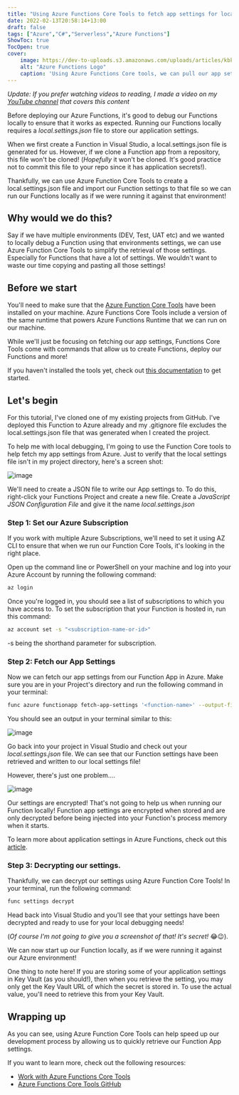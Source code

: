 ```yaml
---
title: "Using Azure Functions Core Tools to fetch app settings for local development"
date: 2022-02-13T20:58:14+13:00
draft: false
tags: ["Azure","C#","Serverless","Azure Functions"]
ShowToc: true
TocOpen: true
cover:
    image: https://dev-to-uploads.s3.amazonaws.com/uploads/articles/kbkpfcw43p59n1nl3wrj.png
    alt: "Azure Functions Logo"
    caption: 'Using Azure Functions Core tools, we can pull our app settings from our Function and use them during local development.'
---
```


*Update: If you prefer watching videos to reading, I made a video on my [YouTube channel](https://www.youtube.com/channel/UCgV0RWjqmZ-Zl6vfoH2Wqjg) that covers this content*

Before deploying our Azure Functions, it's good to debug our Functions locally to ensure that it works as expected. Running our Functions locally requires a *local.settings.json* file to store our application settings.

When we first create a Function in Visual Studio, a local.settings.json file is generated for us. However, if we clone a Function app from a repository, this file won't be cloned! (*Hopefully* it won't be cloned. It's good practice not to commit this file to your repo since it has application secrets!).

Thankfully, we can use Azure Function Core Tools to create a local.settings.json file and import our Function settings to that file so we can run our Functions locally as if we were running it against that environment!

## Why would we do this?

Say if we have multiple environments (DEV, Test, UAT etc) and we wanted to locally debug a Function using that environments settings, we can use Azure Function Core Tools to simplify the retrieval of those settings. Especially for Functions that have a lot of settings. We wouldn't want to waste our time copying and pasting all those settings!

## Before we start

You'll need to make sure that the [Azure Function Core Tools](https://docs.microsoft.com/en-us/azure/azure-functions/functions-run-local?tabs=windows%2Ccsharp%2Cportal%2Cbash%2Ckeda) have been installed on your machine. Azure Functions Core Tools include a version of the same runtime that powers Azure Functions Runtime that we can run on our machine.

While we'll just be focusing on fetching our app settings, Functions Core Tools come with commands that allow us to create Functions, deploy our Functions and more!

If you haven't installed the tools yet, check out [this documentation](https://docs.microsoft.com/en-us/azure/azure-functions/functions-run-local?tabs=windows%2Ccsharp%2Cportal%2Cbash%2Ckeda#install-the-azure-functions-core-tools) to get started.

## Let's begin

For this tutorial, I've cloned one of my existing projects from GitHub. I've deployed this Function to Azure already and my .gitignore file excludes the local.settings.json file that was generated when I created the project.

To help me with local debugging, I'm going to use the Function Core tools to help fetch my app settings from Azure. Just to verify that the local settings file isn't in my project directory, here's a screen shot:

![image](https://dev-to-uploads.s3.amazonaws.com/uploads/articles/ni7v0v1a8r9e0gsm7iue.png)

We'll need to create a JSON file to write our App settings to. To do this, right-click your Functions Project and create a new file. Create a *JavaScript JSON Configuration File* and give it the name *local.settings.json*

### Step 1: Set our Azure Subscription

If you work with multiple Azure Subscriptions, we'll need to set it using AZ CLI to ensure that when we run our Function Core Tools, it's looking in the right place.

Open up the command line or PowerShell on your machine and log into your Azure Account by running the following command:

```bash
az login
```

Once you're logged in, you should see a list of subscriptions to which you have access to. To set the subscription that your Function is hosted in, run this command:

```bash
az account set -s "<subscription-name-or-id>"
```

-s being the shorthand parameter for subscription.

### Step 2: Fetch our App Settings

Now we can fetch our app settings from our Function App in Azure. Make sure you are in your Project's directory and run the following command in your terminal:

```bash
func azure functionapp fetch-app-settings '<function-name>' --output-file local.settings.json
```

You should see an output in your terminal similar to this:

![image](https://dev-to-uploads.s3.amazonaws.com/uploads/articles/lnoy25jc3mclpucl91xq.png)

Go back into your project in Visual Studio and check out your *local.settings.json* file. We can see that our Function settings have been retrieved and written to our local settings file!

However, there's just one problem....

![image](https://dev-to-uploads.s3.amazonaws.com/uploads/articles/plc1tzk08kt49ykzwmd1.png)

Our settings are encrypted! That's not going to help us when running our Function locally! Function app settings are encrypted when stored and are only decrypted before being injected into your Function's process memory when it starts. 

To learn more about application settings in Azure Functions, check out this [article](https://docs.microsoft.com/en-us/azure/azure-functions/security-concepts#application-settings).

### Step 3: Decrypting our settings.

Thankfully, we can decrypt our settings using Azure Function Core Tools! In your terminal, run the following command:

```bash
func settings decrypt
```

Head back into Visual Studio and you'll see that your settings have been decrypted and ready to use for your local debugging needs!

(*Of course I'm not going to give you a screenshot of that! It's secret!* 😂😉).

We can now start up our Function locally, as if we were running it against our Azure environment!

One thing to note here! If you are storing some of your application settings in Key Vault (as you should!), then when you retrieve the setting, you may only get the Key Vault URL of which the secret is stored in. To use the actual value, you'll need to retrieve this from your Key Vault.

## Wrapping up

As you can see, using Azure Function Core Tools can help speed up our development process by allowing us to quickly retrieve our Function App settings.

If you want to learn more, check out the following resources:

- [Work with Azure Functions Core Tools](https://docs.microsoft.com/en-us/azure/azure-functions/functions-run-local?tabs=windows%2Ccsharp%2Cportal%2Cbash%2Ckeda)
- [Azure Functions Core Tools GitHub](https://github.com/Azure/azure-functions-core-tools)